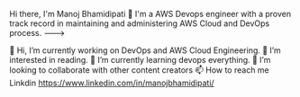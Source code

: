 Hi there, I'm Manoj Bhamidipati  👋 I'm a AWS Devops engineer with a proven track record in maintaining and administering AWS Cloud and DevOps process. --->

👋 Hi, I’m currently working on DevOps and AWS Cloud Engineering.
👀 I’m interested in reading.
🌱 I’m currently learning devops everything.
💞️ I’m looking to collaborate with other content creators
📫 How to reach me Linkdin https://www.linkedin.com/in/manojbhamidipati/
